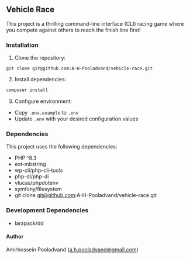 ## Vehicle Race ️
This project is a thrilling command-line interface (CLI) racing game where you compete against others to reach the finish line first!

### Installation
1. Clone the repository:
```git
git clone git@github.com:A-H-Pooladvand/vehicle-race.git
```
2. Install dependencies:
```bash
composer install
```
3. Configure environment:
* Copy `.env.example` to `.env`
* Update `.env` with your desired configuration values

### Dependencies
This project uses the following dependencies:

* PHP ^8.3
* ext-mbstring
* wp-cli/php-cli-tools
* php-di/php-di
* vlucas/phpdotenv
* symfony/filesystem
* git clone git@github.com:A-H-Pooladvand/vehicle-race.git

### Development Dependencies
* larapack/dd

#### Author
Amirhossein Pooladvand (a.h.pooladvand@gmail.com)